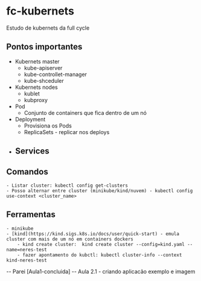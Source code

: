 # fc-kubernets
Estudo de kubernets da full cycle

## Pontos importantes

- Kubernets master
    - kube-apiserver
    - kube-controllet-manager
    - kube-shceduler
- Kubernets nodes
    - kublet
    - kubproxy
- Pod
    - Conjunto de containers que fica dentro de um nó
- Deployment
    - Provisiona os Pods
    - ReplicaSets - replicar nos deploys
- Services
    - 

## Comandos
    - Listar cluster: kubectl config get-clusters
    - Posso alternar entre cluster (minikube/kind/nuvem) - kubectl config use-context <cluster_name>
## Ferramentas 
    - minikube
    - [kind](https://kind.sigs.k8s.io/docs/user/quick-start) - emula cluster com mais de um nó em containers dockers
        - kind create cluster:  kind create cluster --config=kind.yaml --name=neres-test
        - fazer apontamento do kubctl: kubectl cluster-info --context kind-neres-test

-- Parei [Aula1-concluida]
    -- Aula 2.1 - criando aplicacão exemplo e imagem
